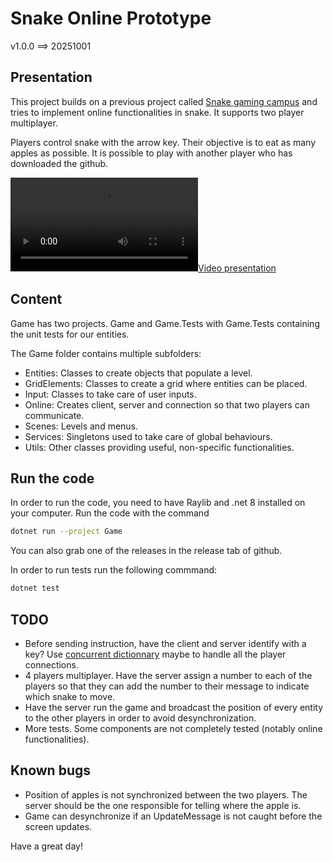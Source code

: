 # Snake Online Prototype

v1.0.0 ==> 20251001

## Presentation

This project builds on a previous project called [Snake gaming campus](https://github.com/citrontruc/snake-gaming-campus) and tries to implement online functionalities in snake. It supports two player multiplayer.

Players control snake with the arrow key. Their objective is to eat as many apples as possible. It is possible to play with another player who has downloaded the github.

[![Video presentation](snake-online.mp4)](snake-online.mp4)

## Content

Game has two projects. Game and Game.Tests with Game.Tests containing the unit tests for our entities.

The Game folder contains multiple subfolders:
- Entities: Classes to create objects that populate a level.
- GridElements: Classes to create a grid where entities can be placed.
- Input: Classes to take care of user inputs.
- Online: Creates client, server and connection so that two players can communicate.
- Scenes: Levels and menus.
- Services: Singletons used to take care of global behaviours.
- Utils: Other classes providing useful, non-specific functionalities.

## Run the code

In order to run the code, you need to have Raylib and .net 8 installed on your computer. Run the code with the command
```bash
dotnet run --project Game
```
You can also grab one of the releases in the release tab of github.

In order to run tests run the following commmand:
```bash
dotnet test
```

## TODO

- Before sending instruction, have the client and server identify with a key? Use [concurrent dictionnary](https://learn.microsoft.com/en-us/dotnet/api/system.collections.concurrent.concurrentdictionary-2?view=net-9.0) maybe to handle all the player connections.
- 4 players multiplayer. Have the server assign a number to each of the players so that they can add the number to their message to indicate which snake to move.
- Have the server run the game and broadcast the position of every entity to the other players in order to avoid desynchronization.
- More tests. Some components are not completely tested (notably online functionalities).

## Known bugs

- Position of apples is not synchronized between the two players. The server should be the one responsible for telling where the apple is.
- Game can desynchronize if an UpdateMessage is not caught before the screen updates.

Have a great day!
